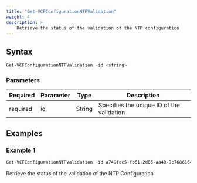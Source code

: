 ```yaml
---
title: "Get-VCFConfigurationNTPValidation"
weight: 4
description: >
    Retrieve the status of the validation of the NTP configuration
---
```


## Syntax
``` powershell
Get-VCFConfigurationNTPValidation -id <string>
```

### Parameters

| Required | Parameter  | Type     |  Description                                                   |
| ---------| -----------|----------| -------------------------------------------------------------- |
| required | id         | String   | Specifies the unique ID of the validation                      |


## Examples
### Example 1
``` powershell
Get-VCFConfigurationNTPValidation -id a749fcc5-fb61-2d05-aa40-9c7686164fc2
```
Retrieve the status of the validation of the NTP Configuration